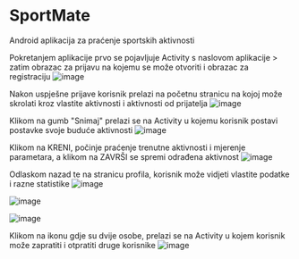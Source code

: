 # SportMate
Android aplikacija za praćenje sportskih aktivnosti

Pokretanjem aplikacije prvo se pojavljuje Activity s naslovom aplikacije > zatim obrazac za prijavu na kojemu se može otvoriti i obrazac za registraciju
![image](https://github.com/DadoVeliki/SportMate/assets/96396254/b0105bcb-3c28-466b-bae2-d4e3b6f1b342)

Nakon uspješne prijave korisnik prelazi na početnu stranicu na kojoj može skrolati kroz vlastite aktivnosti i aktivnosti od prijatelja
![image](https://github.com/DadoVeliki/SportMate/assets/96396254/468c4148-8e5d-4677-a328-4d0423ab9b59)

Klikom na gumb "Snimaj" prelazi se na Activity u kojemu korisnik postavi postavke svoje buduće aktivnosti
![image](https://github.com/DadoVeliki/SportMate/assets/96396254/600d9d1e-7e0e-4bb9-907e-8f280a3d4519)

Klikom na KRENI, počinje praćenje trenutne aktivnosti i mjerenje parametara, a klikom na ZAVRŠI se spremi odrađena aktivnost
![image](https://github.com/DadoVeliki/SportMate/assets/96396254/96c0cda4-a0dc-47fd-9948-8b89d33e2327)

Odlaskom nazad te na stranicu profila, korisnik može vidjeti vlastite podatke i razne statistike
![image](https://github.com/DadoVeliki/SportMate/assets/96396254/6e5b39ed-47a6-40ab-966a-b85ae05fc208)

![image](https://github.com/DadoVeliki/SportMate/assets/96396254/a2cc27c5-aca3-4c21-a947-627d2ec5ad18)

![image](https://github.com/DadoVeliki/SportMate/assets/96396254/5368d5fc-13f1-4f6b-99bc-d93898ae1440)

Klikom na ikonu gdje su dvije osobe, prelazi se na Activity u kojem korisnik može zapratiti i otpratiti druge korisnike
![image](https://github.com/DadoVeliki/SportMate/assets/96396254/d34135fd-0ea3-4833-9734-964a59e0d66a)
